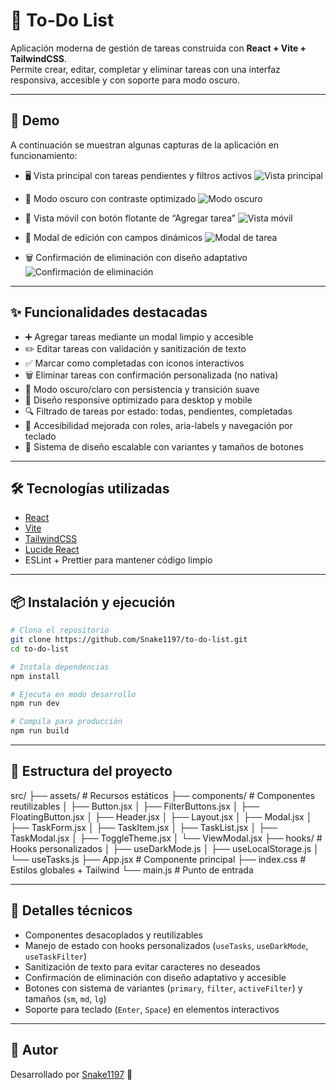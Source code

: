 # 📝 To-Do List

Aplicación moderna de gestión de tareas construida con **React + Vite + TailwindCSS**.  
Permite crear, editar, completar y eliminar tareas con una interfaz responsiva, accesible y con soporte para modo oscuro.

---

## 🚀 Demo

A continuación se muestran algunas capturas de la aplicación en funcionamiento:

- 🖥️ Vista principal con tareas pendientes y filtros activos
  ![Vista principal](public/main-view.png)

- 🌙 Modo oscuro con contraste optimizado
  ![Modo oscuro](public/dark-mode.png)

- 📱 Vista móvil con botón flotante de “Agregar tarea”
  ![Vista móvil](public/mobile-view.png)

- 📝 Modal de edición con campos dinámicos
  ![Modal de tarea](public/task-modal.png)

- 🗑️ Confirmación de eliminación con diseño adaptativo
  ![Confirmación de eliminación](public/delete-confirmation.png)

---

## ✨ Funcionalidades destacadas

- ➕ Agregar tareas mediante un modal limpio y accesible
- ✏️ Editar tareas con validación y sanitización de texto
- ✅ Marcar como completadas con íconos interactivos
- 🗑️ Eliminar tareas con confirmación personalizada (no nativa)
- 🌙 Modo oscuro/claro con persistencia y transición suave
- 📱 Diseño responsive optimizado para desktop y mobile
- 🔍 Filtrado de tareas por estado: todas, pendientes, completadas
- 🧠 Accesibilidad mejorada con roles, aria-labels y navegación por teclado
- 🎨 Sistema de diseño escalable con variantes y tamaños de botones

---

## 🛠️ Tecnologías utilizadas

- [React](https://react.dev/)
- [Vite](https://vitejs.dev/)
- [TailwindCSS](https://tailwindcss.com/)
- [Lucide React](https://lucide.dev/)
- ESLint + Prettier para mantener código limpio

---

## 📦 Instalación y ejecución

```bash
# Clona el repositorio
git clone https://github.com/Snake1197/to-do-list.git
cd to-do-list

# Instala dependencias
npm install

# Ejecuta en modo desarrollo
npm run dev

# Compila para producción
npm run build
```

---

## 📂 Estructura del proyecto

src/
├── assets/ # Recursos estáticos
├── components/ # Componentes reutilizables
│ ├── Button.jsx
│ ├── FilterButtons.jsx
│ ├── FloatingButton.jsx
│ ├── Header.jsx
│ ├── Layout.jsx
│ ├── Modal.jsx
│ ├── TaskForm.jsx
│ ├── TaskItem.jsx
│ ├── TaskList.jsx
│ ├── TaskModal.jsx
│ ├── ToggleTheme.jsx
│ └── ViewModal.jsx
├── hooks/ # Hooks personalizados
│ ├── useDarkMode.js
│ ├── useLocalStorage.js
│ └── useTasks.js
├── App.jsx # Componente principal
├── index.css # Estilos globales + Tailwind
└── main.js # Punto de entrada

---

## 🧪 Detalles técnicos

- Componentes desacoplados y reutilizables
- Manejo de estado con hooks personalizados (`useTasks`, `useDarkMode`, `useTaskFilter`)
- Sanitización de texto para evitar caracteres no deseados
- Confirmación de eliminación con diseño adaptativo y accesible
- Botones con sistema de variantes (`primary`, `filter`, `activeFilter`) y tamaños (`sm`, `md`, `lg`)
- Soporte para teclado (`Enter`, `Space`) en elementos interactivos

---

## 📌 Autor

Desarrollado por [Snake1197](https://github.com/Snake1197) 🐍

```

```
